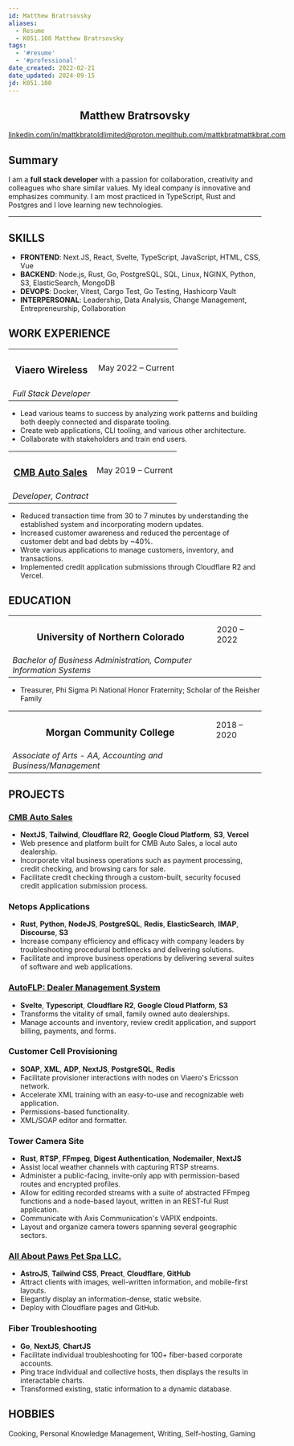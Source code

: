 ```yaml
---
id: Matthew Bratrsovsky
aliases:
  - Resume
  - K051.100 Matthew Bratrsovsky
tags:
  - '#resume'
  - '#professional'
date_created: 2022-02-21
date_updated: 2024-09-15
jd: K051.100
---
```


<section class="profile" style="text-align: center">
 <h1 id="profile-links">Matthew Bratrsovsky</h1>
 <div
  style="display: flex; text-align: center; justify-content: space-around; flex: 1"
    id="profile-links__content"
 >
  <a target="_blank" href="https://linkedin.com/in/mattkbrat">linkedin.com/in/mattkbrat</a>
  <a target="_blank" href="mailto:oldlimited@proton.me">oldlimited@proton.me</a>
  <a target="_blank" href="https://github.com/mattkbrat">github.com/mattkbrat</a>
  <a target="_blank" href="https://mattkbrat.com">mattkbrat.com</a>
 </div>
</section>

## Summary

I am a **full stack developer** with a passion for collaboration, creativity and
colleagues who share similar values. My ideal company is innovative and
emphasizes community. I am most practiced in TypeScript, Rust and Postgres
and I love learning new technologies.

---

## SKILLS

- **FRONTEND**: Next.JS, React, Svelte, TypeScript, JavaScript, HTML, CSS, Vue
- **BACKEND**: Node.js, Rust, Go, PostgreSQL, SQL, Linux, NGINX, Python, S3, ElasticSearch, MongoDB
- **DEVOPS**: Docker, Vitest, Cargo Test, Go Testing, Hashicorp Vault
- **INTERPERSONAL**: Leadership, Data Analysis, Change Management, Entrepreneurship, Collaboration

## WORK EXPERIENCE

<table id="title-date-table">
<tr>
<th><h3>Viaero Wireless</h3></th>
<td>May 2022 – Current</td>
</tr>
<tr>
<td>
<i>Full Stack Developer</i>
</td>
</table>

- Lead various teams to success by analyzing work patterns and building
both deeply connected and disparate tooling.
- Create web applications, CLI tooling, and various other architecture.
- Collaborate with stakeholders and train end users.

<table id="title-date-table">
<tr>
<th><h3>
<a href="https://cmbautosales.com">
CMB Auto Sales
</a>
</h3></th>
<td>May 2019 – Current</td>
</tr>
<tr>
<td>
<i>Developer, Contract</i>
</td>
</table>

- Reduced transaction time from 30 to 7 minutes by understanding the established
system and incorporating modern updates.
- Increased customer awareness and reduced the percentage of customer debt
and bad debts by ~40%.
- Wrote various applications to manage customers, inventory, and transactions.
- Implemented credit application submissions through Cloudflare R2 and Vercel.

## EDUCATION

<table id="title-date-table">
<tr>
<th><h3>
<p>
University of Northern Colorado
</p>
</h3></th>
<td>
2020 – 2022
</td>
</tr>
<tr>
<td>
<i>Bachelor of Business Administration, Computer Information Systems</i>
</td>
</tr>
</table>

- Treasurer, Phi Sigma Pi National Honor Fraternity; Scholar of the Reisher Family

<table id="title-date-table">
<tr>
<th><h3>
<p>
Morgan Community College
</p>
</h3></th>
<td>
2018 – 2020
</td>
</tr>
<tr>
<td>
<i>Associate of Arts - AA, Accounting and Business/Management</i>
</td>
</table>

## PROJECTS

### [CMB Auto Sales](https://cmbautosales.com)

- **NextJS**, **Tailwind**, **Cloudflare R2**, **Google Cloud Platform**,
**S3**, **Vercel**
- Web presence and platform built for CMB Auto Sales, a local auto dealership.
- Incorporate vital business operations such as payment processing, credit checking,
and browsing cars for sale.
- Facilitate credit checking through a custom-built, security focused
credit application submission process.

### Netops Applications

- **Rust**, **Python**, **NodeJS**, **PostgreSQL**, **Redis**,
**ElasticSearch**, **IMAP**, **Discourse**, **S3**
- Increase company efficiency and efficacy with company leaders by
troubleshooting procedural bottlenecks and delivering solutions.
- Facilitate and improve business operations by delivering several
suites of software and web applications.

### [AutoFLP: Dealer Management System](https://github.com/mattkbrat/autoflp-web)

- **Svelte**, **Typescript**, **Cloudflare R2**, **Google Cloud Platform**, **S3**
- Transforms the vitality of small, family owned auto dealerships.
- Manage accounts and inventory, review credit application, and support billing, payments, and forms.

### Customer Cell Provisioning

- **SOAP**, **XML**, **ADP**, **NextJS**, **PostgreSQL**, **Redis**
- Facilitate provisioner interactions with nodes on Viaero's Ericsson network.
- Accelerate XML training with an easy-to-use and recognizable web application.
- Permissions-based functionality.
- XML/SOAP editor and formatter.

### Tower Camera Site

- **Rust**, **RTSP**, **FFmpeg**, **Digest Authentication**, **Nodemailer**, **NextJS**
- Assist local weather channels with capturing RTSP streams.
- Administer a public-facing, invite-only app with permission-based routes and
encrypted profiles.
- Allow for editing recorded streams with a suite of abstracted
FFmpeg functions and a node-based layout, written in an REST-ful Rust application.
- Communicate with Axis Communication's VAPIX endpoints.
- Layout and organize camera towers spanning several geographic sectors.

### [All About Paws Pet Spa LLC.](https://www.fortmorgangrooming.com)

- **AstroJS**, **Tailwind CSS**, **Preact**, **Cloudflare**, **GitHub**
- Attract clients with images, well-written information, and mobile-first layouts.
- Elegantly display an information-dense, static website.
- Deploy with Cloudflare pages and GitHub.

### Fiber Troubleshooting

- **Go**, **NextJS**, **ChartJS**
- Facilitate individual troubleshooting for 100+ fiber-based corporate accounts.
- Ping trace individual and collective hosts, then displays the results in
interactable charts.
- Transformed existing, static information to a dynamic database.

## HOBBIES

Cooking, Personal Knowledge Management, Writing, Self-hosting, Gaming
